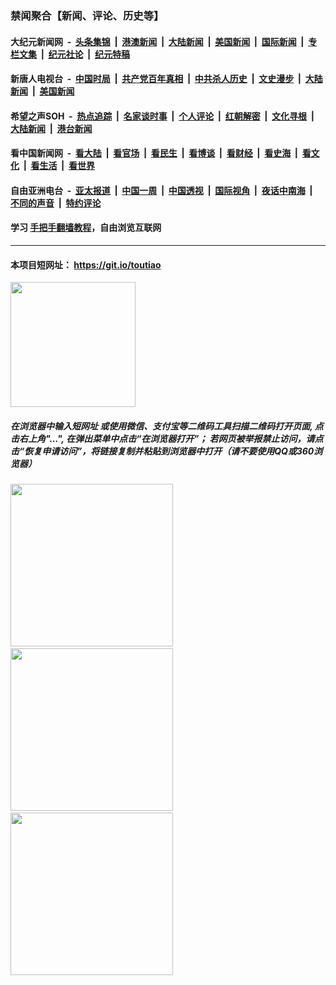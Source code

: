 ### 禁闻聚合【新闻、评论、历史等】

#### 大纪元新闻网 &nbsp;-&nbsp; [头条集锦](indexes/E头条集锦.md?t=02131502) &nbsp;|&nbsp; [港澳新闻](indexes/E港澳新闻.md?t=02131502)  &nbsp;|&nbsp; [大陆新闻](indexes/E大陆新闻.md?t=02131502) &nbsp;|&nbsp; [美国新闻](indexes/E美国新闻.md?t=02131502) &nbsp;|&nbsp; [国际新闻](indexes/E国际新闻.md?t=02131502) &nbsp;|&nbsp; [专栏文集](indexes/E专栏文集.md?t=02131502) &nbsp;|&nbsp; [纪元社论](indexes/E纪元社论.md?t=02131502) &nbsp;|&nbsp; [纪元特稿](indexes/E纪元特稿.md?t=02131502) 

#### 新唐人电视台 &nbsp;-&nbsp; [中国时局](indexes/N中国时局.md?t=02131502) &nbsp;|&nbsp; [共产党百年真相](indexes/N共产党百年真相.md?t=02131502) &nbsp;|&nbsp; [中共杀人历史](indexes/N中共杀人历史.md?t=02131502) &nbsp;|&nbsp; [文史漫步](indexes/N文史漫步.md?t=02131502) &nbsp;|&nbsp; [大陆新闻](indexes/N大陆新闻.md?t=02131502) &nbsp;|&nbsp; [美国新闻](indexes/N美国新闻.md?t=02131502)

#### 希望之声SOH &nbsp;-&nbsp; [热点追踪](indexes/H热点追踪.md?t=02131502) &nbsp;|&nbsp; [名家谈时事](indexes/H名家谈时事.md?t=02131502) &nbsp;|&nbsp; [个人评论](indexes/H个人评论.md?t=02131502)  &nbsp;|&nbsp; [红朝解密](indexes/H红朝解密.md?t=02131502) &nbsp;|&nbsp; [文化寻根](indexes/H文化寻根.md?t=02131502) &nbsp;|&nbsp; [大陆新闻](indexes/H大陆新闻.md?t=02131502) &nbsp;|&nbsp; [港台新闻](indexes/H港台新闻.md?t=02131502)

#### 看中国新闻网 &nbsp;-&nbsp; [看大陆](indexes/S看大陆.md?t=02131502) &nbsp;|&nbsp; [看官场](indexes/S看官场.md?t=02131502) &nbsp;|&nbsp; [看民生](indexes/S看民生.md?t=02131502)  &nbsp;|&nbsp; [看博谈](indexes/S看博谈.md?t=02131502) &nbsp;|&nbsp; [看财经](indexes/S看财经.md?t=02131502) &nbsp;|&nbsp; [看史海](indexes/S看史海.md?t=02131502) &nbsp;|&nbsp; [看文化](indexes/S看文化.md?t=02131502) &nbsp;|&nbsp; [看生活](indexes/S看生活.md?t=02131502) &nbsp;|&nbsp; [看世界](indexes/S看世界.md?t=02131502)

#### 自由亚洲电台 &nbsp;-&nbsp; [亚太报道](indexes/R亚太报道.md?t=02131502) &nbsp;|&nbsp; [中国一周](indexes/R中国一周.md?t=02131502) &nbsp;|&nbsp; [中国透视](indexes/R中国透视.md?t=02131502)  &nbsp;|&nbsp; [国际视角](indexes/R国际视角.md?t=02131502) &nbsp;|&nbsp; [夜话中南海](indexes/R夜话中南海.md?t=02131502) &nbsp;|&nbsp; [不同的声音](indexes/R不同的声音.md?t=02131502) &nbsp;|&nbsp; [特约评论](indexes/R特约评论.md?t=02131502)

#### 学习 [手把手翻墙教程](https://github.com/gfw-breaker/guides/wiki)，自由浏览互联网

----

#### 本项目短网址： https://git.io/toutiao
<img src="https://raw.githubusercontent.com/gfw-breaker/banned-news/master/scripts/img/qr.png" width="200px"/>  

##### 在浏览器中输入短网址 或使用微信、支付宝等二维码工具扫描二维码打开页面, 点击右上角"...", 在弹出菜单中点击“在浏览器打开”； 若网页被举报禁止访问，请点击“恢复申请访问”，将链接复制并粘贴到浏览器中打开（请不要使用QQ或360浏览器）

<img src="https://raw.githubusercontent.com/gfw-breaker/banned-news/master/scripts/img/1.png" width="260px"/> &nbsp; <img src="https://raw.githubusercontent.com/gfw-breaker/banned-news/master/scripts/img/2.png" width="260px"/> &nbsp; <img src="https://raw.githubusercontent.com/gfw-breaker/banned-news/master/scripts/img/3.png" width="260px"/>
